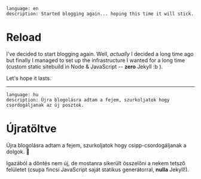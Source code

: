     language: en
    description: Started blogging again... hoping this time it will stick.


# Reload

I've decided to start blogging again. Well, _actually_ I decided a long time ago but finally I managed to set up the infrastructure I wanted for a long time (custom static sitebuild in Node & JavaScript -- **zero** Jekyll :b ).

Let's hope it lasts.


---

    language: hu
    description: Újra blogolásra adtam a fejem, szurkoljatok hogy csordogáljanak az új posztok.


# Újratöltve

Újra blogolásra adtam a fejem, szurkoljatok hogy csipp-csordogáljanak a dolgok. 🤞

Igazából a döntés nem új, de mostanra sikerült összelőni a nekem tetsző felületet (csupa fincsi JavaScript saját statikus generátorral, **nulla** Jekyll!).
